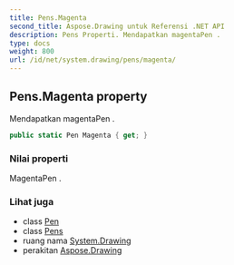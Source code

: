 ```yaml
---
title: Pens.Magenta
second_title: Aspose.Drawing untuk Referensi .NET API
description: Pens Properti. Mendapatkan magentaPen .
type: docs
weight: 800
url: /id/net/system.drawing/pens/magenta/
---
```

## Pens.Magenta property

Mendapatkan magentaPen .

```csharp
public static Pen Magenta { get; }
```

### Nilai properti

MagentaPen .

### Lihat juga

* class [Pen](../../pen/)
* class [Pens](../)
* ruang nama [System.Drawing](../../pens/)
* perakitan [Aspose.Drawing](../../../)



